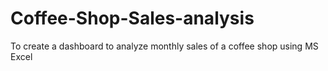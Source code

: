 # Coffee-Shop-Sales-analysis
To create a dashboard to analyze monthly sales of a coffee shop using MS Excel
